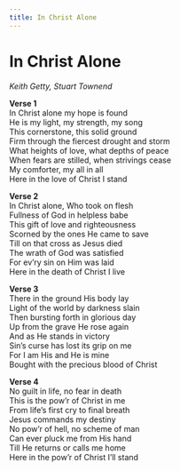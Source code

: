 ```yaml
---
title: In Christ Alone
---
```


# In Christ Alone

_Keith Getty, Stuart Townend_

**Verse 1**  
In Christ alone my hope is found  
He is my light, my strength, my song  
This cornerstone, this solid ground  
Firm through the fiercest drought and storm  
What heights of love, what depths of peace  
When fears are stilled, when strivings cease  
My comforter, my all in all  
Here in the love of Christ I stand  

**Verse 2**  
In Christ alone, Who took on flesh  
Fullness of God in helpless babe  
This gift of love and righteousness  
Scorned by the ones He came to save  
Till on that cross as Jesus died  
The wrath of God was satisfied  
For ev’ry sin on Him was laid  
Here in the death of Christ I live  

**Verse 3**  
There in the ground His body lay  
Light of the world by darkness slain  
Then bursting forth in glorious day  
Up from the grave He rose again  
And as He stands in victory  
Sin’s curse has lost its grip on me   
For I am His and He is mine  
Bought with the precious blood of Christ  

**Verse 4**  
No guilt in life, no fear in death  
This is the pow’r of Christ in me  
From life’s first cry to final breath  
Jesus commands my destiny  
No pow’r of hell, no scheme of man  
Can ever pluck me from His hand  
Till He returns or calls me home  
Here in the pow’r of Christ I’ll stand  